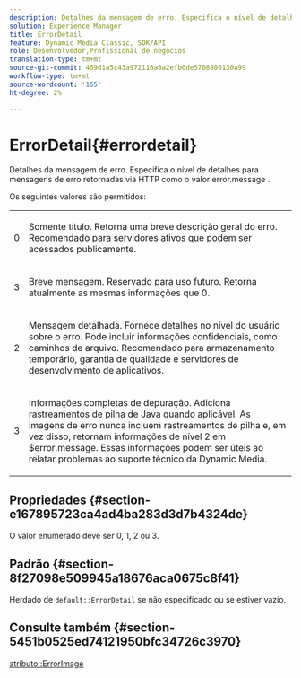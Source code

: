 ```yaml
---
description: Detalhes da mensagem de erro. Especifica o nível de detalhes para mensagens de erro retornadas via HTTP como o valor error.message .
solution: Experience Manager
title: ErrorDetail
feature: Dynamic Media Classic, SDK/API
role: Desenvolvedor,Profissional de negócios
translation-type: tm+mt
source-git-commit: 469d1a5c43a972116a8a2efb0de5708800130a99
workflow-type: tm+mt
source-wordcount: '165'
ht-degree: 2%

---
```



# ErrorDetail{#errordetail}

Detalhes da mensagem de erro. Especifica o nível de detalhes para mensagens de erro retornadas via HTTP como o valor error.message .

Os seguintes valores são permitidos:

<table id="simpletable_26DC72727F224F2C8E97BF26619DB68B"> 
 <tr class="strow"> 
  <td class="stentry"> <p>0 </p></td> 
  <td class="stentry"> <p>Somente título. Retorna uma breve descrição geral do erro. Recomendado para servidores ativos que podem ser acessados publicamente. </p></td> 
 </tr> 
 <tr class="strow"> 
  <td class="stentry"> <p>3 </p></td> 
  <td class="stentry"> <p>Breve mensagem. Reservado para uso futuro. Retorna atualmente as mesmas informações que 0. </p></td> 
 </tr> 
 <tr class="strow"> 
  <td class="stentry"> <p>2 </p></td> 
  <td class="stentry"> <p>Mensagem detalhada. Fornece detalhes no nível do usuário sobre o erro. Pode incluir informações confidenciais, como caminhos de arquivo. Recomendado para armazenamento temporário, garantia de qualidade e servidores de desenvolvimento de aplicativos. </p></td> 
 </tr> 
 <tr class="strow"> 
  <td class="stentry"> <p>3 </p></td> 
  <td class="stentry"> <p>Informações completas de depuração. Adiciona rastreamentos de pilha de Java quando aplicável. As imagens de erro nunca incluem rastreamentos de pilha e, em vez disso, retornam informações de nível 2 em <span class="codeph"> $error.message</span>. Essas informações podem ser úteis ao relatar problemas ao suporte técnico da Dynamic Media. </p></td> 
 </tr> 
</table>

## Propriedades {#section-e167895723ca4ad4ba283d3d7b4324de}

O valor enumerado deve ser 0, 1, 2 ou 3.

## Padrão {#section-8f27098e509945a18676aca0675c8f41}

Herdado de `default::ErrorDetail` se não especificado ou se estiver vazio.

## Consulte também {#section-5451b0525ed74121950bfc34726c3970}

[atributo::ErrorImage](../../../../../is-api/image-catalog/image-serving-api-ref/c-image-catalog-reference/c-attributes-reference/r-errorimage.md#reference-c494d5d8b2584fe3800f35baabd0292c)
